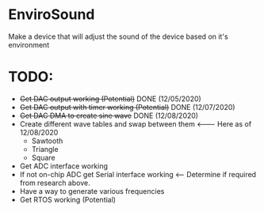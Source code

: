 # EnviroSound
Make a device that will adjust the sound of the device based on it's environment

# TODO:
* ~~Get DAC output working (Potential)~~ DONE (12/05/2020)
* ~~Get DAC output with timer working (Potential)~~ DONE (12/07/2020)
* ~~Get DAC DMA to create sine wave~~ DONE (12/08/2020)
* Create different wave tables and swap between them <--- Here as of 12/08/2020
  * Sawtooth
  * Triangle
  * Square
* Get ADC interface working
* If not on-chip ADC get Serial interface working <-- Determine if required from research above.
* Have a way to generate various frequencies
* Get RTOS working (Potential)
